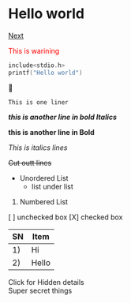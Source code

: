 # Hello world

[Next](/Note/?file=file.md)

<font color="red">This is warining </font>

```c
include<stdio.h>
printf("Hello world")
```

:memo:

<!-- ![image](resource/image.jpg) -->

`This is one liner `

**_this is another line in bold Italics_**

**this is another line in Bold**

_This is italics lines_

~~Cut outt lines~~

- Unordered List
  - list under list

1. Numbered List

[ ] unchecked box
[X] checked box

| SN  | Item  |
| --- | ----- |
| 1)  | Hi    |
| 2)  | Hello |

<secrets>
<summary>Click for Hidden details</summary>
Super secret things
</secrets>
